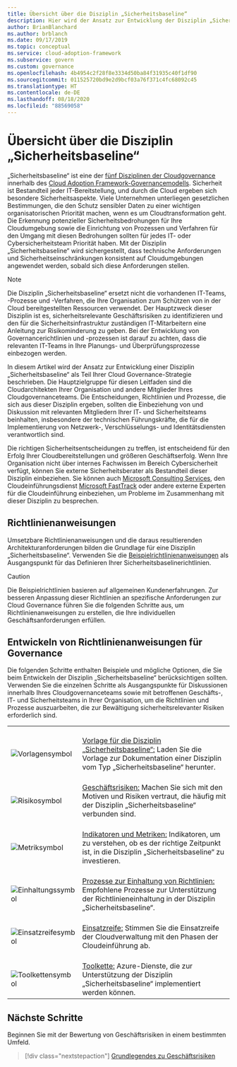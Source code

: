 ```yaml
---
title: Übersicht über die Disziplin „Sicherheitsbaseline“
description: Hier wird der Ansatz zur Entwicklung der Disziplin „Sicherheitsbaseline“ als Teil einer Cloudgovernancestrategie beschrieben.
author: BrianBlanchard
ms.author: brblanch
ms.date: 09/17/2019
ms.topic: conceptual
ms.service: cloud-adoption-framework
ms.subservice: govern
ms.custom: governance
ms.openlocfilehash: 4b4954c2f28f8e3334d50ba84f31935c40f1df90
ms.sourcegitcommit: 011525720bd9e2d9bcf03a76f371c4fc68092c45
ms.translationtype: HT
ms.contentlocale: de-DE
ms.lasthandoff: 08/18/2020
ms.locfileid: "88569058"
---
```

# <a name="security-baseline-discipline-overview"></a>Übersicht über die Disziplin „Sicherheitsbaseline“

„Sicherheitsbaseline“ ist eine der [fünf Disziplinen der Cloudgovernance](../governance-disciplines.md) innerhalb des [Cloud Adoption Framework-Governancemodells](../index.md). Sicherheit ist Bestandteil jeder IT-Bereitstellung, und durch die Cloud ergeben sich besondere Sicherheitsaspekte. Viele Unternehmen unterliegen gesetzlichen Bestimmungen, die den Schutz sensibler Daten zu einer wichtigen organisatorischen Priorität machen, wenn es um Cloudtransformation geht. Die Erkennung potenzieller Sicherheitsbedrohungen für Ihre Cloudumgebung sowie die Einrichtung von Prozessen und Verfahren für den Umgang mit diesen Bedrohungen sollten für jedes IT- oder Cybersicherheitsteam Priorität haben. Mit der Disziplin „Sicherheitsbaseline“ wird sichergestellt, dass technische Anforderungen und Sicherheitseinschränkungen konsistent auf Cloudumgebungen angewendet werden, sobald sich diese Anforderungen stellen.

> [!NOTE]
> Die Disziplin „Sicherheitsbaseline“ ersetzt nicht die vorhandenen IT-Teams, -Prozesse und -Verfahren, die Ihre Organisation zum Schützen von in der Cloud bereitgestellten Ressourcen verwendet. Der Hauptzweck dieser Disziplin ist es, sicherheitsrelevante Geschäftsrisiken zu identifizieren und den für die Sicherheitsinfrastruktur zuständigen IT-Mitarbeitern eine Anleitung zur Risikominderung zu geben. Bei der Entwicklung von Governancerichtlinien und -prozessen ist darauf zu achten, dass die relevanten IT-Teams in Ihre Planungs- und Überprüfungsprozesse einbezogen werden.

In diesem Artikel wird der Ansatz zur Entwicklung einer Disziplin „Sicherheitsbaseline“ als Teil Ihrer Cloud Governance-Strategie beschrieben. Die Hauptzielgruppe für diesen Leitfaden sind die Cloudarchitekten Ihrer Organisation und andere Mitglieder Ihres Cloudgovernanceteams. Die Entscheidungen, Richtlinien und Prozesse, die sich aus dieser Disziplin ergeben, sollten die Einbeziehung von und Diskussion mit relevanten Mitgliedern Ihrer IT- und Sicherheitsteams beinhalten, insbesondere der technischen Führungskräfte, die für die Implementierung von Netzwerk-, Verschlüsselungs- und Identitätsdiensten verantwortlich sind.

Die richtigen Sicherheitsentscheidungen zu treffen, ist entscheidend für den Erfolg Ihrer Cloudbereitstellungen und größeren Geschäftserfolg. Wenn Ihre Organisation nicht über internes Fachwissen im Bereich Cybersicherheit verfügt, können Sie externe Sicherheitsberater als Bestandteil dieser Disziplin einbeziehen. Sie können auch [Microsoft Consulting Services](https://www.microsoft.com/industry/services/consulting), den Cloudeinführungsdienst [Microsoft FastTrack](https://azure.microsoft.com/programs/azure-fasttrack) oder andere externe Experten für die Cloudeinführung einbeziehen, um Probleme im Zusammenhang mit dieser Disziplin zu besprechen.

## <a name="policy-statements"></a>Richtlinienanweisungen

Umsetzbare Richtlinienanweisungen und die daraus resultierenden Architekturanforderungen bilden die Grundlage für eine Disziplin „Sicherheitsbaseline“. Verwenden Sie die [Beispielrichtlinienanweisungen](./policy-statements.md) als Ausgangspunkt für das Definieren Ihrer Sicherheitsbaselinerichtlinien.

> [!CAUTION]
> Die Beispielrichtlinien basieren auf allgemeinen Kundenerfahrungen. Zur besseren Anpassung dieser Richtlinien an spezifische Anforderungen zur Cloud Governance führen Sie die folgenden Schritte aus, um Richtlinienanweisungen zu erstellen, die Ihre individuellen Geschäftsanforderungen erfüllen.

## <a name="develop-governance-policy-statements"></a>Entwickeln von Richtlinienanweisungen für Governance

Die folgenden Schritte enthalten Beispiele und mögliche Optionen, die Sie beim Entwickeln der Disziplin „Sicherheitsbaseline“ berücksichtigen sollten. Verwenden Sie die einzelnen Schritte als Ausgangspunkte für Diskussionen innerhalb Ihres Cloudgovernanceteams sowie mit betroffenen Geschäfts-, IT- und Sicherheitsteams in Ihrer Organisation, um die Richtlinien und Prozesse auszuarbeiten, die zur Bewältigung sicherheitsrelevanter Risiken erforderlich sind.

|  |  |
|--|--|
| <br> ![Vorlagensymbol](../../_images/govern/process-template.png) | <br> [Vorlage für die Disziplin „Sicherheitsbaseline“:](./template.md) Laden Sie die Vorlage zur Dokumentation einer Disziplin vom Typ „Sicherheitsbaseline“ herunter. |
| <br> ![Risikosymbol](../../_images/govern/process-risks.png) | <br> [Geschäftsrisiken:](./business-risks.md) Machen Sie sich mit den Motiven und Risiken vertraut, die häufig mit der Disziplin „Sicherheitsbaseline“ verbunden sind. |
| <br> ![Metriksymbol](../../_images/govern/process-metrics.png) | <br> [Indikatoren und Metriken:](./metrics-tolerance.md) Indikatoren, um zu verstehen, ob es der richtige Zeitpunkt ist, in die Disziplin „Sicherheitsbaseline“ zu investieren. |
| <br> ![Einhaltungssymbol](../../_images/govern/process-enforce.png) | <br> [Prozesse zur Einhaltung von Richtlinien:](./compliance-processes.md) Empfohlene Prozesse zur Unterstützung der Richtlinieneinhaltung in der Disziplin „Sicherheitsbaseline“. |
| <br> ![Einsatzreifesymbol](../../_images/govern/process-maturity.png) | <br> [Einsatzreife:](./discipline-improvement.md) Stimmen Sie die Einsatzreife der Cloudverwaltung mit den Phasen der Cloudeinführung ab. |
| <br> ![Toolkettensymbol](../../_images/govern/process-toolchain.png) | <br> [Toolkette:](./toolchain.md) Azure-Dienste, die zur Unterstützung der Disziplin „Sicherheitsbaseline“ implementiert werden können. |

## <a name="next-steps"></a>Nächste Schritte

Beginnen Sie mit der Bewertung von Geschäftsrisiken in einem bestimmten Umfeld.

> [!div class="nextstepaction"]
> [Grundlegendes zu Geschäftsrisiken](./business-risks.md)
